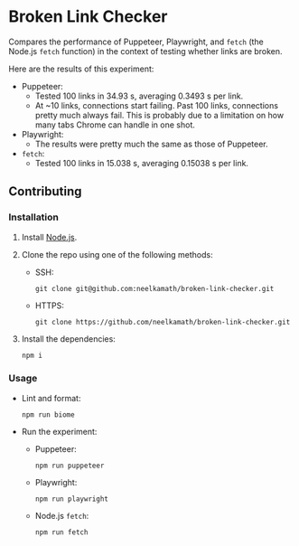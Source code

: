 # Broken Link Checker

Compares the performance of Puppeteer, Playwright, and `fetch` (the Node.js `fetch` function) in the context of testing whether links are broken.

Here are the results of this experiment:
- Puppeteer:
    - Tested 100 links in 34.93 s, averaging 0.3493 s per link.
    - At ~10 links, connections start failing. Past 100 links, connections pretty much always fail. This is probably due to a limitation on how many tabs Chrome can handle in one shot.
- Playwright:
    - The results were pretty much the same as those of Puppeteer.
- `fetch`:
    - Tested 100 links in 15.038 s, averaging 0.15038 s per link.

## Contributing

### Installation

1. Install [Node.js](https://nodejs.org/en/download).
2. Clone the repo using one of the following methods:

    - SSH:

        ```shell
        git clone git@github.com:neelkamath/broken-link-checker.git 
        ```

    - HTTPS:

        ```shell
        git clone https://github.com/neelkamath/broken-link-checker.git
        ```

3. Install the dependencies:

    ```sh
    npm i
    ```

### Usage

- Lint and format:

    ```shell
    npm run biome
    ```

- Run the experiment:

    - Puppeteer:

        ```shell
        npm run puppeteer
        ```

    - Playwright:

        ```shell
        npm run playwright
        ```

    - Node.js `fetch`:

        ```shell
        npm run fetch
        ```


